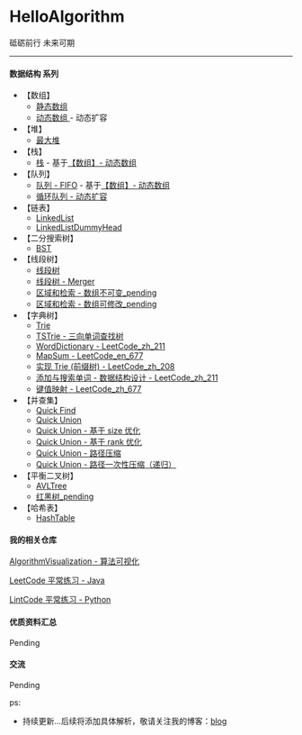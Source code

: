# HelloAlgorithm

砥砺前行 未来可期

---

#### 数据结构 系列

- 【数组】
    - [静态数组](./Array/src/StaticArray.java)
    - [动态数组 ](./Array/src/Array.java) - 动态扩容
- 【堆】
    - [最大堆](./Heap/src/MaxHeap.java)
- 【栈】
    - [栈](./Array/src/Array.java) - 基于[【数组】- 动态数组](./Array/src/Array.java)
- 【队列】
    - [队列 - FIFO](./Array/src/StaticArray.java) - 基于[【数组】- 动态数组](./Array/src/Array.java)
    - [循环队列 - 动态扩容](./Array/src/Array.java)
- 【链表】
    - [LinkedList](./LinkedList/src/LinkedList.java)
    - [LinkedListDummyHead](./LinkedList/src/LinkedListDummyHead.java)
- 【二分搜索树】
    - [BST](./BST/src/BST.java)
- 【线段树】
    - [线段树](./SegmentTree/src/SegmentTree.java)
    - [线段树 - Merger](./SegmentTree/src/Merger.java)
    - [区域和检索 - 数组不可变_pending](./SegmentTree/src/SegmentTree.java)
    - [区域和检索 - 数组可修改_pending](./SegmentTree/src/SegmentTree.java)
- 【字典树】
    * [Trie](./Trie/src/Trie.java)
    * [TSTrie - 三向单词查找树](./Trie/src/TSTrie.java)
    * [WordDictionary - LeetCode_zh_211](./Trie/src/WordDictionary.java)
    * [MapSum - LeetCode_en_677](./Trie/src/MapSum.java)
    * [实现 Trie (前缀树) - LeetCode_zh_208](./Trie/src/Trie.java)
    * [添加与搜索单词 - 数据结构设计 - LeetCode_zh_211](./Trie/src/WordDictionary.java)
    * [键值映射 - LeetCode_zh_677](./Trie/src/MapSum.java)
- 【并查集】
    * [Quick Find](./UnionFind/src/UnionFind1.java)
    * [Quick Union](./UnionFind/src/UnionFind2.java)
    * [Quick Union - 基于 size 优化](./UnionFind/src/UnionFind3.java)
    * [Quick Union - 基于 rank 优化](./UnionFind/src/UnionFind4.java)
    * [Quick Union - 路径压缩](./UnionFind/src/UnionFind5.java)
    * [Quick Union - 路径一次性压缩（递归）](./UnionFind/src/UnionFind6.java)
- 【平衡二叉树】
    * [AVLTree](./AVLTree/src/AVLTree.java)
    * [红黑树_pending](./RedBlackTree/src/RBTree.java)
- 【哈希表】
    - [HashTable](./HashTable/src/HashTable.java)


#### 我的相关仓库

[AlgorithmVisualization - 算法可视化](https://github.com/hackfengJam/AlgorithmVisualization)

[LeetCode 平常练习 - Java](https://github.com/hackfengJam/LeetCode)

[LintCode 平常练习 - Python](https://github.com/hackfengJam/LintCode)


#### 优质资料汇总

Pending



#### 交流

Pending

ps:
- 持续更新...后续将添加具体解析，敬请关注我的博客：[blog](https://github.com/hackfengJam/blog)

